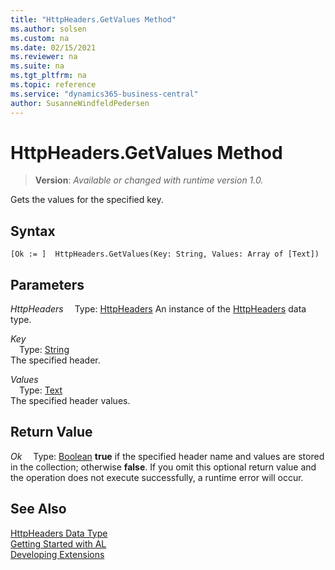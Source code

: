 ```yaml
---
title: "HttpHeaders.GetValues Method"
ms.author: solsen
ms.custom: na
ms.date: 02/15/2021
ms.reviewer: na
ms.suite: na
ms.tgt_pltfrm: na
ms.topic: reference
ms.service: "dynamics365-business-central"
author: SusanneWindfeldPedersen
---
```

[//]: # (START>DO_NOT_EDIT)
[//]: # (IMPORTANT:Do not edit any of the content between here and the END>DO_NOT_EDIT.)
[//]: # (Any modifications should be made in the .xml files in the ModernDev repo.)
# HttpHeaders.GetValues Method
> **Version**: _Available or changed with runtime version 1.0._

Gets the values for the specified key.


## Syntax
```
[Ok := ]  HttpHeaders.GetValues(Key: String, Values: Array of [Text])
```
## Parameters
*HttpHeaders*
&emsp;Type: [HttpHeaders](httpheaders-data-type.md)
An instance of the [HttpHeaders](httpheaders-data-type.md) data type.

*Key*  
&emsp;Type: [String](../string/string-data-type.md)  
The specified header.
        
*Values*  
&emsp;Type: [Text](../text/text-data-type.md)  
The specified header values.  


## Return Value
*Ok*
&emsp;Type: [Boolean](../boolean/boolean-data-type.md)
**true** if the specified header name and values are stored in the collection; otherwise **false**. If you omit this optional return value and the operation does not execute successfully, a runtime error will occur.  


[//]: # (IMPORTANT: END>DO_NOT_EDIT)
## See Also
[HttpHeaders Data Type](httpheaders-data-type.md)  
[Getting Started with AL](../../devenv-get-started.md)  
[Developing Extensions](../../devenv-dev-overview.md)